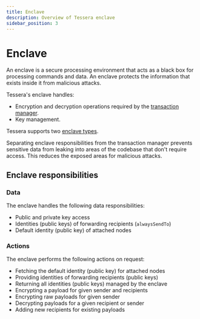 ```yaml
---
title: Enclave
description: Overview of Tessera enclave
sidebar_position: 3
---
```


# Enclave

An enclave is a secure processing environment that acts as a black box for processing commands and data. An enclave protects the information that exists inside it from malicious attacks.

Tessera's enclave handles:

- Encryption and decryption operations required by the [transaction manager](Transaction-manager.md).
- Key management.

Tessera supports two [enclave types](Enclave-types.md).

Separating enclave responsibilities from the transaction manager prevents sensitive data from leaking into areas of the codebase that don't require access. This reduces the exposed areas for malicious attacks.

## Enclave responsibilities

### Data

The enclave handles the following data responsibilities:

- Public and private key access
- Identities (public keys) of forwarding recipients (`alwaysSendTo`)
- Default identity (public key) of attached nodes

### Actions

The enclave performs the following actions on request:

- Fetching the default identity (public key) for attached nodes
- Providing identities of forwarding recipients (public keys)
- Returning all identities (public keys) managed by the enclave
- Encrypting a payload for given sender and recipients
- Encrypting raw payloads for given sender
- Decrypting payloads for a given recipient or sender
- Adding new recipients for existing payloads
